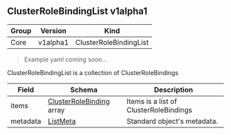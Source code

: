 ## ClusterRoleBindingList v1alpha1

Group        | Version     | Kind
------------ | ---------- | -----------
Core | v1alpha1 | ClusterRoleBindingList

> Example yaml coming soon...



ClusterRoleBindingList is a collection of ClusterRoleBindings



Field        | Schema     | Description
------------ | ---------- | -----------
items | [ClusterRoleBinding](#clusterrolebinding-v1alpha1) array | Items is a list of ClusterRoleBindings
metadata | [ListMeta](#listmeta-unversioned) | Standard object's metadata.

